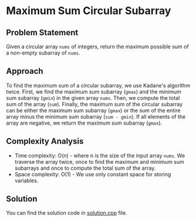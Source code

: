 # Maximum Sum Circular Subarray

## Problem Statement
Given a circular array `nums` of integers, return the maximum possible sum of a non-empty subarray of `nums`.

## Approach
To find the maximum sum of a circular subarray, we use Kadane's algorithm twice. First, we find the maximum sum subarray (`gmax`) and the minimum sum subarray (`gmin`) in the given array `nums`. Then, we compute the total sum of the array (`sum`). Finally, the maximum sum of the circular subarray can be either the maximum sum subarray (`gmax`) or the sum of the entire array minus the minimum sum subarray (`sum - gmin`). If all elements of the array are negative, we return the maximum sum subarray (`gmax`).

## Complexity Analysis
- Time complexity: O(n) - where n is the size of the input array `nums`. We traverse the array twice, once to find the maximum and minimum sum subarrays and once to compute the total sum of the array.
- Space complexity: O(1) - We use only constant space for storing variables.

## Solution
You can find the solution code in [solution.cpp](solution.cpp) file.